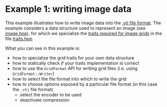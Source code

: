 <!-- SPDX-FileCopyrightText: 2022 Dennis Gläser <dennis.glaeser@iws.uni-stuttgart.de> -->
<!-- SPDX-License-Identifier: GPL-3.0-or-later -->

# Example 1: writing image data

This example illustrates how to write image data into the [.vti file format](https://examples.vtk.org/site/VTKFileFormats/#imagedata).
The example considers a data structure used to represent an image (see [image.hpp](./image.hpp)), for which we specialize the
[traits required for image grids](../../docs/traits.md#traits-for-image-grids) in the file [traits.hpp](./traits.hpp).

What you can see in this example is:

- how to specialize the grid traits for your own data structure
- how to statically check if your traits implementation is correct
- how to use the `GridFormat` API for writing grid files (i.e. using `GridFormat::Writer`)
- how to select the file format into which to write the grid
- how to choose options exposed by a particular file format (in this case the `.vti` file format)
    - select the encoder to be used
    - deactivate compression
